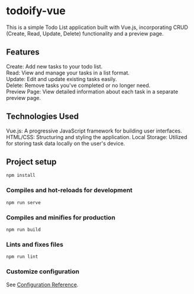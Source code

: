 # todoify-vue
This is a simple Todo List application built with Vue.js, incorporating CRUD (Create, Read, Update, Delete) functionality and a preview page.

## Features

Create: Add new tasks to your todo list. <br>
Read: View and manage your tasks in a list format. <br>
Update: Edit and update existing tasks easily. <br>
Delete: Remove tasks you've completed or no longer need. <br>
Preview Page: View detailed information about each task in a separate preview page.

## Technologies Used
Vue.js: A progressive JavaScript framework for building user interfaces.
HTML/CSS: Structuring and styling the application.
Local Storage: Utilized for storing task data locally on the user's device.


## Project setup
```
npm install
```

### Compiles and hot-reloads for development
```
npm run serve
```

### Compiles and minifies for production
```
npm run build
```

### Lints and fixes files
```
npm run lint
```

### Customize configuration
See [Configuration Reference](https://cli.vuejs.org/config/).
